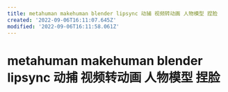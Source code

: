 ```yaml
---
title: metahuman makehuman blender lipsync 动捕 视频转动画 人物模型 捏脸
created: '2022-09-06T16:11:07.645Z'
modified: '2022-09-06T16:11:58.061Z'
---
```


# metahuman makehuman blender lipsync 动捕 视频转动画 人物模型 捏脸
